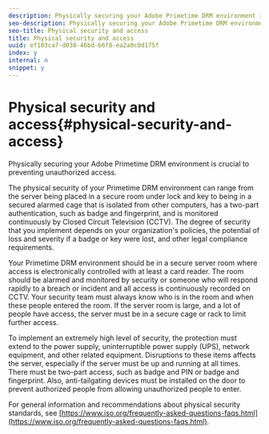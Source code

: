 ```yaml
---
description: Physically securing your Adobe Primetime DRM environment is crucial to preventing unauthorized access.
seo-description: Physically securing your Adobe Primetime DRM environment is crucial to preventing unauthorized access.
seo-title: Physical security and access
title: Physical security and access
uuid: ef103ca7-d038-46bd-b6f8-ea2a0c0d175f
index: y
internal: n
snippet: y
---
```


# Physical security and access{#physical-security-and-access}

Physically securing your Adobe Primetime DRM environment is crucial to preventing unauthorized access.

The physical security of your Primetime DRM environment can range from the server being placed in a secure room under lock and key to being in a secured alarmed cage that is isolated from other computers, has a two-part authentication, such as badge and fingerprint, and is monitored continuously by Closed Circuit Television (CCTV). The degree of security that you implement depends on your organization's policies, the potential of loss and severity if a badge or key were lost, and other legal compliance requirements.

Your Primetime DRM environment should be in a secure server room where access is electronically controlled with at least a card reader. The room should be alarmed and monitored by security or someone who will respond rapidly to a breach or incident and all access is continuously recorded on CCTV. Your security team must always know who is in the room and when these people entered the room. If the server room is large, and a lot of people have access, the server must be in a secure cage or rack to limit further access.

To implement an extremely high level of security, the protection must extend to the power supply, uninterruptible power supply (UPS), network equipment, and other related equipment. Disruptions to these items affects the server, especially if the server must be up and running at all times. There must be two-part access, such as badge and PIN or badge and fingerprint. Also, anti-tailgating devices must be installed on the door to prevent authorized people from allowing unauthorized people to enter.

For general information and recommendations about physical security standards, see [https://www.iso.org/frequently-asked-questions-faqs.html](https://www.iso.org/frequently-asked-questions-faqs.html). 
